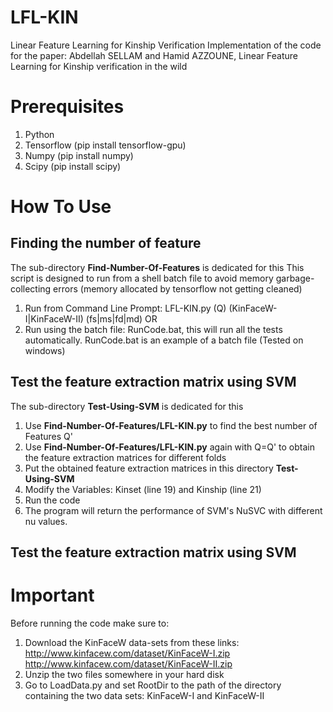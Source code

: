 # LFL-KIN
Linear Feature Learning for Kinship Verification
Implementation of the code for the paper:
Abdellah SELLAM and Hamid AZZOUNE, Linear Feature Learning for Kinship verification in the wild

# Prerequisites
1. Python
2. Tensorflow (pip install tensorflow-gpu)
3. Numpy (pip install numpy)
4. Scipy (pip install scipy)

# How To Use
## Finding the number of feature
The sub-directory **Find-Number-Of-Features** is dedicated for this
This script is designed to run from a shell batch file to avoid memory garbage-collecting errors (memory allocated by tensorflow not getting cleaned)
1. Run from Command Line Prompt: LFL-KIN.py (Q) (KinFaceW-I|KinFaceW-II) (fs|ms|fd|md)
 OR
1. Run using the batch file: RunCode.bat, this will run all the tests automatically. RunCode.bat is an example of a batch file (Tested on windows)
## Test the feature extraction matrix using SVM
The sub-directory **Test-Using-SVM** is dedicated for this
1. Use **Find-Number-Of-Features/LFL-KIN.py** to find the best number of Features Q'
1. Use **Find-Number-Of-Features/LFL-KIN.py** again with Q=Q' to obtain the feature extraction matrices for different folds
1. Put the obtained feature extraction matrices in this directory **Test-Using-SVM**
1. Modify the Variables: Kinset (line 19) and Kinship (line 21)
1. Run the code
1. The program will return the performance of SVM's NuSVC with different nu values.
## Test the feature extraction matrix using SVM

# Important
Before running the code make sure to:
1. Download the KinFaceW data-sets from these links: http://www.kinfacew.com/dataset/KinFaceW-I.zip
http://www.kinfacew.com/dataset/KinFaceW-II.zip
2. Unzip the two files somewhere in your hard disk
3. Go to LoadData.py and set RootDir to the path of the directory containing the two data sets: KinFaceW-I and KinFaceW-II
